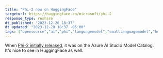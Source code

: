```yaml
---
title: "Phi-2 now on HuggingFace"
targeturl: https://huggingface.co/microsoft/phi-2
response_type: reshare
dt_published: "2023-12-20 18:37"
dt_updated: "2023-12-20 18:37 -05:00"
tags: ["opensource","ai","phi","languagemodel","smalllanguagemodel","huggingface","transformers","microsoft"]
---
```


When [Phi-2 initially released](/feed/microsoft-phi-2), it was on the Azure AI Studio Model Catalog. It's nice to see in HuggingFace as well. 
